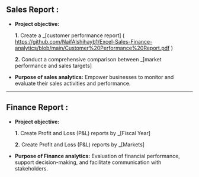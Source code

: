 ## Sales Report :

- **Project objective:** 

    **1.** Create a _[customer performance report] ( https://github.com/NaifAlshihayb1/Excel-Sales-Finance-analytics/blob/main/Customer%20Performance%20Report.pdf ) 

    **2.** Conduct a comprehensive comparison between _[market performance and sales targets]

- **Purpose of sales analytics:** Empower businesses to monitor and evaluate their sales activities and performance.
-------------------------------------------------------------------------------------------------------------------------------
## Finance Report :

- **Project objective:** 

    **1.** Create Profit and Loss (P&L) reports by _[Fiscal Year]

   **2.** Create Profit and Loss (P&L) reports by _[Markets]

- **Purpose of Finance analytics:** Evaluation of financial performance, support decision-making, and facilitate communication with stakeholders.

